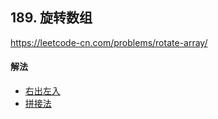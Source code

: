 ## 189. 旋转数组

https://leetcode-cn.com/problems/rotate-array/


#### 解法  

* [右出左入](_1.py)
* [拼接法](_2.py)

